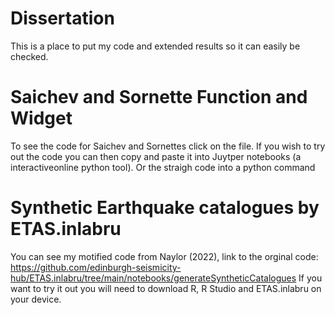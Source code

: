 # Dissertation
This is a place to put my code and extended results so it can easily be checked. 

# Saichev and Sornette Function and Widget

To see the code for Saichev and Sornettes click on the file. 
If you wish to try out the code you can then copy and paste it into Juytper notebooks (a interactiveonline python tool). 
Or the straigh code into a python command

# Synthetic Earthquake catalogues by ETAS.inlabru

You can see my motified code from Naylor (2022), 
link to the orginal code: https://github.com/edinburgh-seismicity-hub/ETAS.inlabru/tree/main/notebooks/generateSyntheticCatalogues
If you want to try it out you will need to download R, R Studio and ETAS.inlabru on your device. 
